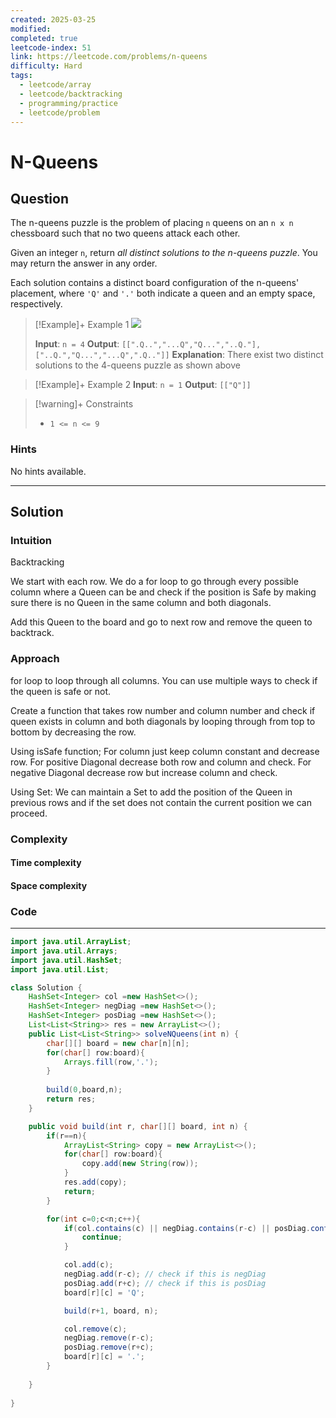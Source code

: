 ```yaml
---
created: 2025-03-25
modified: 
completed: true
leetcode-index: 51
link: https://leetcode.com/problems/n-queens
difficulty: Hard
tags:
  - leetcode/array
  - leetcode/backtracking
  - programming/practice
  - leetcode/problem
---
```

# N-Queens

## Question
The n-queens puzzle is the problem of placing `n` queens on an `n x n` chessboard such that no two queens attack each other.

Given an integer `n`, return *all distinct solutions to the n-queens puzzle*. You may return the answer in any order.

Each solution contains a distinct board configuration of the n-queens' placement, where `'Q'` and `'.'` both indicate a queen and an empty space, respectively.

 

>[!Example]+ Example 1
>![](https://assets.leetcode.com/uploads/2020/11/13/queens.jpg)
>
>**Input**: `n = 4`
>**Output**: `[[".Q..","...Q","Q...","..Q."],["..Q.","Q...","...Q",".Q.."]]`
>**Explanation**:
>There exist two distinct solutions to the 4-queens puzzle as shown above 

>[!Example]+ Example 2
>**Input**: `n = 1`
>**Output**: `[["Q"]]
`

>[!warning]+ Constraints
>- `1 <= n <= 9`
### Hints
No hints available.

---
## Solution

### Intuition
Backtracking

We start with each row.
We do a for loop to go through every possible column where a Queen can be and check if the position is Safe by making sure there is no Queen in the same column and both diagonals.

Add this Queen to the board and go to next row and remove the queen to backtrack.


### Approach
for loop to loop through all columns.
You can use multiple ways to check if the queen is safe or not.

Create a function that takes row number and column number and check if queen exists in column and both diagonals by looping through from top to bottom by decreasing the row.

Using isSafe function;
For column just keep column constant and decrease row.
For positive Diagonal decrease both row and column and check.
For negative Diagonal decrease row but increase column and check.

Using Set:
We can maintain a Set to add the position of the Queen in previous rows and if the set does not contain the current position we can proceed.


### Complexity

#### Time complexity


#### Space complexity


### Code
---
```java
import java.util.ArrayList;
import java.util.Arrays;
import java.util.HashSet;
import java.util.List;

class Solution {
    HashSet<Integer> col =new HashSet<>();
    HashSet<Integer> negDiag =new HashSet<>();
    HashSet<Integer> posDiag =new HashSet<>();
    List<List<String>> res = new ArrayList<>();
    public List<List<String>> solveNQueens(int n) {
        char[][] board = new char[n][n];
        for(char[] row:board){
            Arrays.fill(row,'.');
        }
        
        build(0,board,n);
        return res;
    }

    public void build(int r, char[][] board, int n) {
        if(r==n){
            ArrayList<String> copy = new ArrayList<>();
            for(char[] row:board){
                copy.add(new String(row));
            }
            res.add(copy);
            return;
        }

        for(int c=0;c<n;c++){
            if(col.contains(c) || negDiag.contains(r-c) || posDiag.contains(r+c)){
                continue;
            }

            col.add(c);
            negDiag.add(r-c); // check if this is negDiag
            posDiag.add(r+c); // check if this is posDiag
            board[r][c] = 'Q';

            build(r+1, board, n);

            col.remove(c);
            negDiag.remove(r-c);
            posDiag.remove(r+c);
            board[r][c] = '.';
        }
        
    }
            
}
```